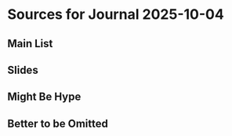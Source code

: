 # Sources for Journal 2025-10-04

## Main List

## Slides

## Might Be Hype

## Better to be Omitted
